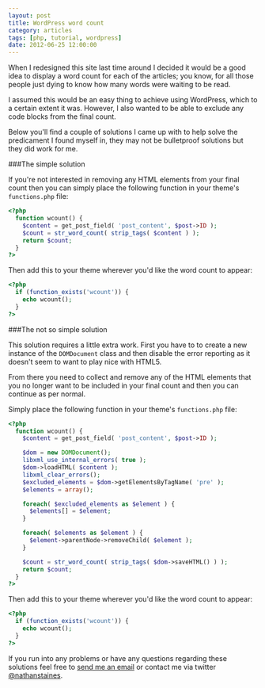 ```yaml
---
layout: post
title: WordPress word count
category: articles
tags: [php, tutorial, wordpress]
date: 2012-06-25 12:00:00
---
```


When I redesigned this site last time around I decided it would be a good idea to display a word count for each of the articles; you know, for all those people just dying to know how many words were waiting to be read.

I assumed this would be an easy thing to achieve using WordPress, which to a certain extent it was. However, I also wanted to be able to exclude any code blocks from the final count.

Below you'll find a couple of solutions I came up with to help solve the predicament I found myself in, they may not be bulletproof solutions but they did work for me.

###The simple solution

If you're not interested in removing any HTML elements from your final count then you can simply place the following function in your theme's `functions.php` file:

``` php
<?php
  function wcount() {
    $content = get_post_field( 'post_content', $post->ID );
    $count = str_word_count( strip_tags( $content ) );
    return $count;
  }
?>
```

Then add this to your theme wherever you'd like the word count to appear:

``` php
<?php
  if (function_exists('wcount')) {
    echo wcount();
  }
?>
```

###The not so simple solution

This solution requires a little extra work. First you have to to create a new instance of the `DOMDocument` class and then disable the error reporting as it doesn't seem to want to play nice with HTML5.

From there you need to collect and remove any of the HTML elements that you no longer want to be included in your final count and then you can continue as per normal.

Simply place the following function in your theme's `functions.php` file:

<!-- http://stackoverflow.com/questions/1516085/strip-html-tags-and-its-contents -->
<!-- http://stackoverflow.com/questions/6090667/php-domdocument-errors-warnings-on-html5-tags -->

``` php
<?php
  function wcount() {
    $content = get_post_field( 'post_content', $post->ID );

    $dom = new DOMDocument();
    libxml_use_internal_errors( true );
    $dom->loadHTML( $content );
    libxml_clear_errors();
    $excluded_elements = $dom->getElementsByTagName( 'pre' );
    $elements = array();

    foreach( $excluded_elements as $element ) {
      $elements[] = $element;
    }

    foreach( $elements as $element ) {
      $element->parentNode->removeChild( $element );
    }

    $count = str_word_count( strip_tags( $dom->saveHTML() ) );
    return $count;
  }
?>
```

Then add this to your theme wherever you'd like the word count to appear:

``` php
<?php
  if (function_exists('wcount')) {
    echo wcount();
  }
?>
```

If you run into any problems or have any questions regarding these solutions feel free to <a href="mailto:&#110;&#097;&#116;&#104;&#097;&#110;&#064;&#110;&#097;&#116;&#104;&#097;&#110;&#115;&#116;&#097;&#105;&#110;&#101;&#115;&#046;&#099;&#111;&#109;">send me an email</a> or contact me via twitter [@nathanstaines](http://twitter.com/nathanstaines).
